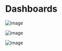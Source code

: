 # Dashboards

![image](https://github.com/darshanbhaiya/Dashboards/assets/145283613/7e257405-4f1c-47dd-90ac-a5a02a570bf4)

![image](https://github.com/darshanbhaiya/Dashboards/assets/145283613/e3bd5775-c8d6-45ed-9ffd-d8ee728b30e3)

![image](https://github.com/darshanbhaiya/Dashboards/assets/145283613/57353bd1-709e-4c9a-8522-9102bf9e8f3f)


